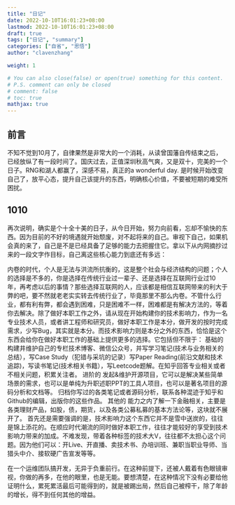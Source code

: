 ```yaml
---
title: "日记"
date: 2022-10-10T16:01:23+08:00
lastmod: 2022-10-10T16:01:23+08:00
draft: true
tags: ["日记", "summary"]
categories: ["自省", "思悟"]
author: "clavenzhang"

weight: 1

# You can also close(false) or open(true) something for this content.
# P.S. comment can only be closed
# comment: false
# toc: true
mathjax: true
---
```


## 前言
不知不觉到10月了，自律果然是非常大的一个消耗，从读曾国藩自传结束之后，已经放纵了有一段时间了。国庆过去，正值深圳秋高气爽，又是双十，完美的一个日子。RNG和湖人都赢了，深感不易，真正的a wonderful day. 是时候开始改变自己了，放平心态，提升自己该提升的东西，明确核心价值，不要被短期的难受所困扰。

## 1010
再次说明，确实是个十全十美的日子，从今日开始，努力向前看，忘却不愉快的东西。因为目前的不好的境遇就开始颓废，对不起将来的自己。审视下自己，如果机会真的来了，自己是不是已经具备了足够的能力去把握住它。拿以下从内网摘抄过来的一段文字作目标，自己离这些核心能力到底还有多远：

内卷的时代，个人是无法与洪流所抗衡的，这是整个社会与经济结构的问题；个人的选择是不多的，你是选择在传统行业过一辈子、还是选择在互联网行业过10年，再考虑以后的事情？那些选择互联网的人，应该都是相信互联网带来的利大于弊的吧，要不然就老老实实转去传统行业了，毕竟那里不那么内卷。不管什么行业，都有利有弊，都会遇到困难，只是困难不一样，困难都是有解决方法的，等着你去解决。除了做好本职工作之外，请从现在开始构建你的技术影响力，作为一名专业技术人员，或者讲工程师和研究员，做好本职工作是本分，做开发的按时完成需求，少写Bug，其实就是本分。而技术影响力则是本分之外的东西，恰恰是这个东西会给你在做好本职工作的基础上提供更多的选择。它包括但不限于：
基础的
构建井维护自己的专栏技术博客、微信公众号，并写学习笔记(技术与业务相关的总结），写Case Study（犯错与采坑的记录）写Paper Reading(前沿文献和技术追踪)，写读书笔记(技术相关书籍），写Leetcode题解。在知乎回答专业相关或者不相关问题，积累关注者。
进阶的
发起&维护开源项目，它可以是解决某些简单场景的需求，也可以是单纯为升职述职PPT的工具人项目，也可以是著名项目的源码分析和文档等。
归档你写过的各类笔记或者源码分析，联系各种混迹于知乎和Github的编辑，出版你的这些作品。
其他的
能力之内了解一下金融相关，主要是各类理财产品，如股，债，期货，以及各类公募私募的基本方法论等，这块就不展开了。
首先还是需要强调的是，技术影响力这个东西它并不是雪中送炭的，往往是锦上添花的。在顺应时代潮流的同时做好本职工作，往往才能较好的享受到技术影响力带来的加成。不难发现，带着各种标签的技术大V，往往都不太担心这个问题。因为他们可以：开Live、开直播、卖技术书、办培训班、兼职当职业导师、当猎头中介、接软硬广告宣发等等。

在一个运维团队搞开发，无异于负重前行。在这种前提下，还被人戴着有色眼镜审视，你做的再多，在他的眼里，也是无能。要想清楚，在这种情况下没有必要给他证明什么，累死累活最后可能得到的，就是被踢出局，然后自己被榨干，除了年龄的增长，得不到任何其他的增益。